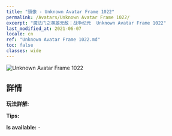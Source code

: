 ```yaml
---
title: "頭像 - Unknown Avatar Frame 1022"
permalink: /Avatars/Unknown Avatar Frame 1022/
excerpt: "魔法门之英雄无敌：战争纪元  Unknown Avatar Frame 1022"
last_modified_at: 2021-06-07
locale: cn
ref: "Unknown Avatar Frame 1022.md"
toc: false
classes: wide
---
```

 ![Unknown Avatar Frame 1022](/images/a/avatarFrame_22.png)

## 詳情

 **玩法詳解:**  

 **Tips:**  

 **Is available:**  - 


